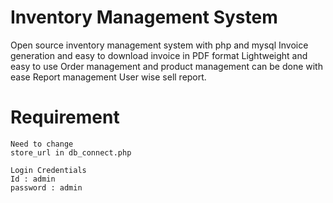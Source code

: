 # Inventory Management System
Open source inventory management system with php and mysql
Invoice generation and easy to download invoice in PDF format
Lightweight and easy to use
Order management and product management can be done with ease
Report management
User wise sell report.

# Requirement

```
Need to change
store_url in db_connect.php

Login Credentials
Id : admin
password : admin
```
